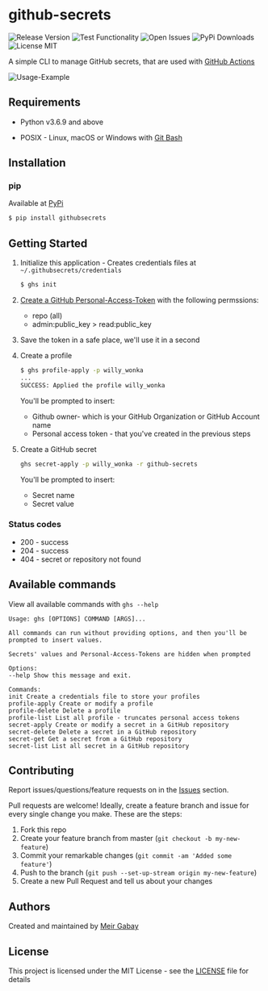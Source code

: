 # github-secrets

![Release Version](https://img.shields.io/github/v/release/unfor19/githubsecrets) ![Test Functionality](https://img.shields.io/travis/com/unfor19/githubsecrets?label=test) ![Open Issues](https://img.shields.io/github/issues-raw/unfor19/githubsecrets) ![PyPi Downloads](https://img.shields.io/pypi/dm/githubsecrets) ![License MIT](https://img.shields.io/github/license/unfor19/githubsecrets)

A simple CLI to manage GitHub secrets, that are used with [GitHub Actions](https://github.com/features/actions)

![Usage-Example](./assets/github-secrets-usage.gif)

## Requirements

- Python v3.6.9 and above

- POSIX - Linux, macOS or Windows with [Git Bash](https://gitforwindows.org/)

## Installation

### pip

Available at [PyPi](https://pypi.org/project/githubsecrets/)

```bash
$ pip install githubsecrets
```

## Getting Started

1. Initialize this application - Creates credentials files at `~/.githubsecrets/credentials`

   ```bash
   $ ghs init
   ```

1. [Create a GitHub Personal-Access-Token](https://github.com/settings/tokens) with the following permssions:

   - repo (all)
   - admin:public_key > read:public_key

1. Save the token in a safe place, we'll use it in a second

1. Create a profile

   ```bash
   $ ghs profile-apply -p willy_wonka
   ...
   SUCCESS: Applied the profile willy_wonka
   ```

   You'll be prompted to insert:

   - Github owner- which is your GitHub Organization or GitHub Account name
   - Personal access token - that you've created in the previous steps

1. Create a GitHub secret

   ```bash
   ghs secret-apply -p willy_wonka -r github-secrets
   ```

   You'll be prompted to insert:

   - Secret name
   - Secret value

### Status codes

- 200 - success
- 204 - success
- 404 - secret or repository not found

## Available commands

View all available commands with `ghs --help`

```
Usage: ghs [OPTIONS] COMMAND [ARGS]...

All commands can run without providing options, and then you'll be
prompted to insert values.

Secrets' values and Personal-Access-Tokens are hidden when prompted

Options:
--help Show this message and exit.

Commands:
init Create a credentials file to store your profiles
profile-apply Create or modify a profile
profile-delete Delete a profile
profile-list List all profile - truncates personal access tokens
secret-apply Create or modify a secret in a GitHub repository
secret-delete Delete a secret in a GitHub repository
secret-get Get a secret from a GitHub repository
secret-list List all secret in a GitHub repository
```

## Contributing

Report issues/questions/feature requests on in the [Issues](https://github.com/unfor19/githubsecrets/issues) section.

Pull requests are welcome! Ideally, create a feature branch and issue for every single change you make. These are the steps:

1. Fork this repo
2. Create your feature branch from master (`git checkout -b my-new-feature`)
3. Commit your remarkable changes (`git commit -am 'Added some feature'`)
4. Push to the branch (`git push --set-up-stream origin my-new-feature`)
5. Create a new Pull Request and tell us about your changes

## Authors

Created and maintained by [Meir Gabay](https://github.com/unfor19)

## License

This project is licensed under the MIT License - see the [LICENSE](https://github.com/unfor19/githubsecrets/blob/master/LICENSE) file for details
